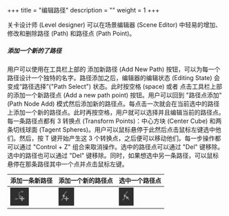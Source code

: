 +++
title = "编辑路径"
description = ""
weight = 1
+++

关卡设计师 (Level designer) 可以在场景编辑器 (Scene Editor) 中轻易的增加、修改和删除路径 (Path) 和路径点 (Path Point)。

##### 添加一个新的了路径

用户可以使用在工具栏上部的 添加新路径 (Add New Path) 按钮，可以为每一个路径设计一个独特的名字。路径添加之后，编辑器的编辑状态 (Editing State) 会变成“路径选择”("Path Select") 状态。此时按空格 (space) 或者 点击工具栏上部的添加一个新路径点 (Add a new path point) 按钮。用户可以回到 "路径点添加" (Path Node Add) 模式然后添加新的路径点。每点击一次就会在当前选中的路径上添加一个新的路径点。此时再按空格，用户就可以选择并且编辑当前的路径点。每一条路径点都有 3 转换点 (Transform Points)：中心方块 (Center Cube) 和两条切线球面 (Tagent Spheres)。用户可以鼠标悬停于此然后点击鼠标左键选中他们。然后，按 T 键开始产生这 3 个转换点，之后便可以移动他们。每一步操作都可以通过 "Control + Z" 组合来取消操作。选中的路径点可以通过 "Del" 键移除。选中的路径也可以通过 "Del" 键移除。同时，如果想选中另一条路径，可以鼠标悬停在那条路径其中一个点并点击鼠标左键。

| 添加一条新路径 | 添加一个新的路径点 | 选中一个路径点 |
| ------------ | ------------ | ------------ |
| ![](/img/path_editing/add_path.png) | ![](/img/path_editing/add_path_point.png) | ![](/img/path_editing/select_path_point.png) |
